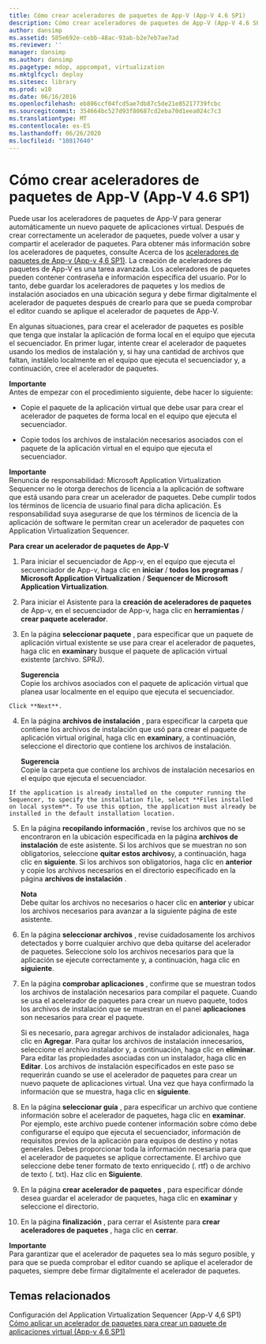 ```yaml
---
title: Cómo crear aceleradores de paquetes de App-V (App-V 4.6 SP1)
description: Cómo crear aceleradores de paquetes de App-V (App-V 4.6 SP1)
author: dansimp
ms.assetid: 585e692e-cebb-48ac-93ab-b2e7eb7ae7ad
ms.reviewer: ''
manager: dansimp
ms.author: dansimp
ms.pagetype: mdop, appcompat, virtualization
ms.mktglfcycl: deploy
ms.sitesec: library
ms.prod: w10
ms.date: 06/16/2016
ms.openlocfilehash: eb806ccf04fcd5ae7db87c5de21e85217739fcbc
ms.sourcegitcommit: 354664bc527d93f80687cd2eba70d1eea024c7c3
ms.translationtype: MT
ms.contentlocale: es-ES
ms.lasthandoff: 06/26/2020
ms.locfileid: "10817640"
---
```

# Cómo crear aceleradores de paquetes de App-V (App-V 4.6 SP1)


Puede usar los aceleradores de paquetes de App-V para generar automáticamente un nuevo paquete de aplicaciones virtual. Después de crear correctamente un acelerador de paquetes, puede volver a usar y compartir el acelerador de paquetes. Para obtener más información sobre los aceleradores de paquetes, consulte Acerca de los [aceleradores de paquetes de App-v (App-v 4,6 SP1)](about-app-v-package-accelerators--app-v-46-sp1-.md). La creación de aceleradores de paquetes de App-V es una tarea avanzada. Los aceleradores de paquetes pueden contener contraseña e información específica del usuario. Por lo tanto, debe guardar los aceleradores de paquetes y los medios de instalación asociados en una ubicación segura y debe firmar digitalmente el acelerador de paquetes después de crearlo para que se pueda comprobar el editor cuando se aplique el acelerador de paquetes de App-V.

En algunas situaciones, para crear el acelerador de paquetes es posible que tenga que instalar la aplicación de forma local en el equipo que ejecuta el secuenciador. En primer lugar, intente crear el acelerador de paquetes usando los medios de instalación y, si hay una cantidad de archivos que faltan, instálelo localmente en el equipo que ejecuta el secuenciador y, a continuación, cree el acelerador de paquetes.

**Importante**  
Antes de empezar con el procedimiento siguiente, debe hacer lo siguiente:

-   Copie el paquete de la aplicación virtual que debe usar para crear el acelerador de paquetes de forma local en el equipo que ejecuta el secuenciador.

-   Copie todos los archivos de instalación necesarios asociados con el paquete de la aplicación virtual en el equipo que ejecuta el secuenciador.



**Importante**  
Renuncia de responsabilidad: Microsoft Application Virtualization Sequencer no le otorga derechos de licencia a la aplicación de software que está usando para crear un acelerador de paquetes. Debe cumplir todos los términos de licencia de usuario final para dicha aplicación. Es responsabilidad suya asegurarse de que los términos de licencia de la aplicación de software le permitan crear un acelerador de paquetes con Application Virtualization Sequencer.



**Para crear un acelerador de paquetes de App-V**

1.  Para iniciar el secuenciador de App-v, en el equipo que ejecuta el secuenciador de App-v, haga clic en **iniciar**  /  **todos los programas**  /  **Microsoft Application Virtualization**  /  **Sequencer de Microsoft Application Virtualization**.

2.  Para iniciar el Asistente para la **creación de aceleradores de paquetes** de App-v, en el secuenciador de App-v, haga clic en **herramientas**  /  **crear paquete acelerador**.

3.  En la página **seleccionar paquete** , para especificar que un paquete de aplicación virtual existente se use para crear el acelerador de paquetes, haga clic en **examinar**y busque el paquete de aplicación virtual existente (archivo. SPRJ).

    **Sugerencia**  
    Copie los archivos asociados con el paquete de aplicación virtual que planea usar localmente en el equipo que ejecuta el secuenciador.



~~~
Click **Next**.
~~~

4. En la página **archivos de instalación** , para especificar la carpeta que contiene los archivos de instalación que usó para crear el paquete de aplicación virtual original, haga clic en **examinar**y, a continuación, seleccione el directorio que contiene los archivos de instalación.

   **Sugerencia**  
   Copie la carpeta que contiene los archivos de instalación necesarios en el equipo que ejecuta el secuenciador.



~~~
If the application is already installed on the computer running the Sequencer, to specify the installation file, select **Files installed on local system**. To use this option, the application must already be installed in the default installation location.
~~~

5. En la página **recopilando información** , revise los archivos que no se encontraron en la ubicación especificada en la página **archivos de instalación** de este asistente. Si los archivos que se muestran no son obligatorios, seleccione **quitar estos archivos**y, a continuación, haga clic en **siguiente**. Si los archivos son obligatorios, haga clic en **anterior** y copie los archivos necesarios en el directorio especificado en la página **archivos de instalación** .

   **Nota**  
   Debe quitar los archivos no necesarios o hacer clic en **anterior** y ubicar los archivos necesarios para avanzar a la siguiente página de este asistente.



6. En la página **seleccionar archivos** , revise cuidadosamente los archivos detectados y borre cualquier archivo que deba quitarse del acelerador de paquetes. Seleccione solo los archivos necesarios para que la aplicación se ejecute correctamente y, a continuación, haga clic en **siguiente**.

7. En la página **comprobar aplicaciones** , confirme que se muestran todos los archivos de instalación necesarios para compilar el paquete. Cuando se usa el acelerador de paquetes para crear un nuevo paquete, todos los archivos de instalación que se muestran en el panel **aplicaciones** son necesarios para crear el paquete.

   Si es necesario, para agregar archivos de instalador adicionales, haga clic en **Agregar**. Para quitar los archivos de instalación innecesarios, seleccione el archivo instalador y, a continuación, haga clic en **eliminar**. Para editar las propiedades asociadas con un instalador, haga clic en **Editar**. Los archivos de instalación especificados en este paso se requerirán cuando se use el acelerador de paquetes para crear un nuevo paquete de aplicaciones virtual. Una vez que haya confirmado la información que se muestra, haga clic en **siguiente**.

8. En la página **seleccionar guía** , para especificar un archivo que contiene información sobre el acelerador de paquetes, haga clic en **examinar**. Por ejemplo, este archivo puede contener información sobre cómo debe configurarse el equipo que ejecuta el secuenciador, información de requisitos previos de la aplicación para equipos de destino y notas generales. Debes proporcionar toda la información necesaria para que el acelerador de paquetes se aplique correctamente. El archivo que seleccione debe tener formato de texto enriquecido (. rtf) o de archivo de texto (. txt). Haz clic en **Siguiente**.

9. En la página **crear acelerador de paquetes** , para especificar dónde desea guardar el acelerador de paquetes, haga clic en **examinar** y seleccione el directorio.

10. En la página **finalización** , para cerrar el Asistente para **crear aceleradores de paquetes** , haga clic en **cerrar**.

   **Importante**  
   Para garantizar que el acelerador de paquetes sea lo más seguro posible, y para que se pueda comprobar el editor cuando se aplique el acelerador de paquetes, siempre debe firmar digitalmente el acelerador de paquetes.



## Temas relacionados


Configuración del Application Virtualization Sequencer (App-V 4,6 SP1) [Cómo aplicar un acelerador de paquetes para crear un paquete de aplicaciones virtual (App-v 4,6 SP1)](how-to-apply-a-package-accelerator-to-create-a-virtual-application-package---app-v-46-sp1-.md)









